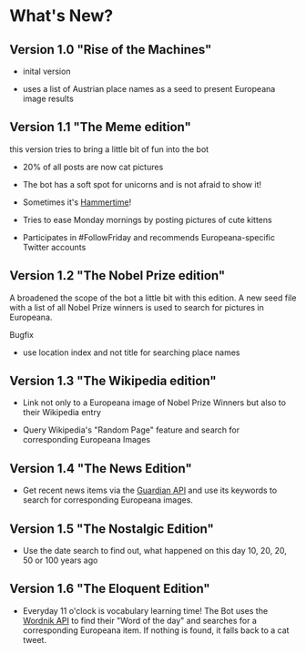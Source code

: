 What's New?
===========

Version 1.0 "Rise of the Machines"
----------------------------------

* inital version

* uses a list of Austrian place names as a seed to present Europeana image results

Version 1.1 "The Meme edition"
------------------------------

this version tries to bring a little bit of fun into the bot

* 20% of all posts are now cat pictures

* The bot has a soft spot for unicorns and is not afraid to show it!

* Sometimes it's [Hammertime](http://www.urbandictionary.com/define.php?term=Hammertime)!

* Tries to ease Monday mornings by posting pictures of cute kittens

* Participates in #FollowFriday and recommends Europeana-specific Twitter accounts

Version 1.2 "The Nobel Prize edition"
-------------------------------------

A broadened the scope of the bot a little bit with this edition. A new seed file with a list of all Nobel Prize
winners is used to search for pictures in Europeana.

Bugfix

* use location index and not title for searching place names

Version 1.3 "The Wikipedia edition"
-----------------------------------

* Link not only to a Europeana image of Nobel Prize Winners but also to their Wikipedia entry

* Query Wikipedia's "Random Page" feature and search for corresponding Europeana Images

Version 1.4 "The News Edition"
------------------------------

* Get recent news items via the [Guardian API](http://guardian.mashery.com) and use its keywords to search for corresponding Europeana images.

Version 1.5 "The Nostalgic Edition"
-----------------------------------

* Use the date search to find out, what happened on this day 10, 20,
  20, 50 or 100 years ago

Version 1.6 "The Eloquent Edition"
-----------------------------------

* Everyday 11 o'clock is vocabulary learning time! The Bot uses the
  [Wordnik API](http://developer.wordnik.com) to find their "Word of the day" and searches for a
  corresponding Europeana item. If nothing is found, it falls back to
  a cat tweet.
